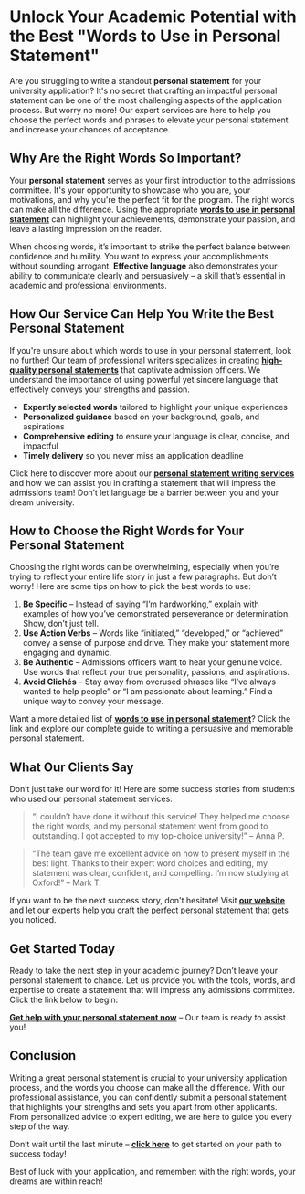 # Unlock Your Academic Potential with the Best "Words to Use in Personal Statement"

Are you struggling to write a standout **personal statement** for your university application? It's no secret that crafting an impactful personal statement can be one of the most challenging aspects of the application process. But worry no more! Our expert services are here to help you choose the perfect words and phrases to elevate your personal statement and increase your chances of acceptance.

## Why Are the Right Words So Important?

Your **personal statement** serves as your first introduction to the admissions committee. It's your opportunity to showcase who you are, your motivations, and why you're the perfect fit for the program. The right words can make all the difference. Using the appropriate [**words to use in personal statement**](https://tinyurl.com/topessay?keyword=words+to+use+in+personal+statement) can highlight your achievements, demonstrate your passion, and leave a lasting impression on the reader.

When choosing words, it’s important to strike the perfect balance between confidence and humility. You want to express your accomplishments without sounding arrogant. **Effective language** also demonstrates your ability to communicate clearly and persuasively – a skill that’s essential in academic and professional environments.

## How Our Service Can Help You Write the Best Personal Statement

If you're unsure about which words to use in your personal statement, look no further! Our team of professional writers specializes in creating [**high-quality personal statements**](https://tinyurl.com/topessay?keyword=words+to+use+in+personal+statement) that captivate admission officers. We understand the importance of using powerful yet sincere language that effectively conveys your strengths and passion.

- **Expertly selected words** tailored to highlight your unique experiences
- **Personalized guidance** based on your background, goals, and aspirations
- **Comprehensive editing** to ensure your language is clear, concise, and impactful
- **Timely delivery** so you never miss an application deadline

Click here to discover more about our [**personal statement writing services**](https://tinyurl.com/topessay?keyword=words+to+use+in+personal+statement) and how we can assist you in crafting a statement that will impress the admissions team! Don’t let language be a barrier between you and your dream university.

## How to Choose the Right Words for Your Personal Statement

Choosing the right words can be overwhelming, especially when you’re trying to reflect your entire life story in just a few paragraphs. But don’t worry! Here are some tips on how to pick the best words to use:

1. **Be Specific** – Instead of saying “I’m hardworking,” explain with examples of how you’ve demonstrated perseverance or determination. Show, don’t just tell.
2. **Use Action Verbs** – Words like “initiated,” “developed,” or “achieved” convey a sense of purpose and drive. They make your statement more engaging and dynamic.
3. **Be Authentic** – Admissions officers want to hear your genuine voice. Use words that reflect your true personality, passions, and aspirations. 
4. **Avoid Clichés** – Stay away from overused phrases like “I’ve always wanted to help people” or “I am passionate about learning.” Find a unique way to convey your message.

Want a more detailed list of [**words to use in personal statement**](https://tinyurl.com/topessay?keyword=words+to+use+in+personal+statement)? Click the link and explore our complete guide to writing a persuasive and memorable personal statement.

## What Our Clients Say

Don’t just take our word for it! Here are some success stories from students who used our personal statement services:

> “I couldn’t have done it without this service! They helped me choose the right words, and my personal statement went from good to outstanding. I got accepted to my top-choice university!” – Anna P.

> “The team gave me excellent advice on how to present myself in the best light. Thanks to their expert word choices and editing, my statement was clear, confident, and compelling. I’m now studying at Oxford!” – Mark T.

If you want to be the next success story, don't hesitate! Visit [**our website**](https://tinyurl.com/topessay?keyword=words+to+use+in+personal+statement) and let our experts help you craft the perfect personal statement that gets you noticed.

## Get Started Today

Ready to take the next step in your academic journey? Don’t leave your personal statement to chance. Let us provide you with the tools, words, and expertise to create a statement that will impress any admissions committee. Click the link below to begin:

[**Get help with your personal statement now**](https://tinyurl.com/topessay?keyword=words+to+use+in+personal+statement) – Our team is ready to assist you!

## Conclusion

Writing a great personal statement is crucial to your university application process, and the words you choose can make all the difference. With our professional assistance, you can confidently submit a personal statement that highlights your strengths and sets you apart from other applicants. From personalized advice to expert editing, we are here to guide you every step of the way.

Don’t wait until the last minute – [**click here**](https://tinyurl.com/topessay?keyword=words+to+use+in+personal+statement) to get started on your path to success today!

Best of luck with your application, and remember: with the right words, your dreams are within reach!
